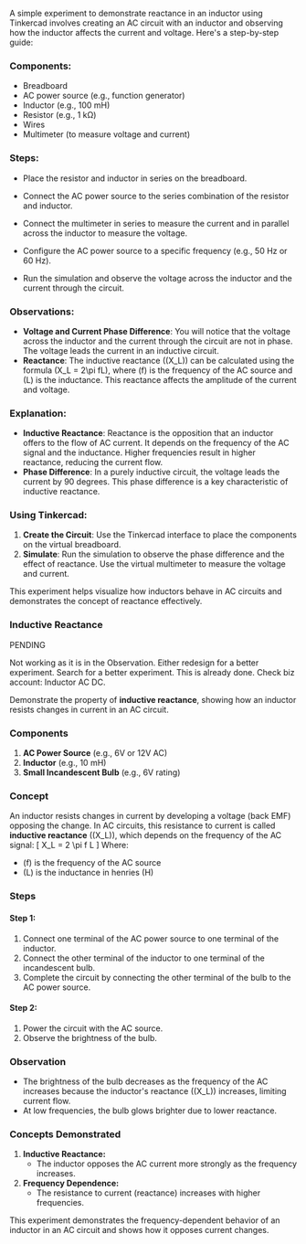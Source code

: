 A simple experiment to demonstrate reactance in an inductor using Tinkercad involves creating an AC circuit with an inductor and observing how the inductor affects the current and voltage. Here's a step-by-step guide:

### Components:

- Breadboard
- AC power source (e.g., function generator)
- Inductor (e.g., 100 mH)
- Resistor (e.g., 1 kΩ)
- Wires
- Multimeter (to measure voltage and current)

### Steps:

   - Place the resistor and inductor in series on the breadboard.
   - Connect the AC power source to the series combination of the resistor and inductor.
   - Connect the multimeter in series to measure the current and in parallel across the inductor to measure the voltage.

   - Configure the AC power source to a specific frequency (e.g., 50 Hz or 60 Hz).
   - Run the simulation and observe the voltage across the inductor and the current through the circuit.

### Observations:

- **Voltage and Current Phase Difference**: You will notice that the voltage across the inductor and the current through the circuit are not in phase. The voltage leads the current in an inductive circuit.
- **Reactance**: The inductive reactance (\(X_L\)) can be calculated using the formula \(X_L = 2\pi fL\), where \(f\) is the frequency of the AC source and \(L\) is the inductance. This reactance affects the amplitude of the current and voltage.

### Explanation:

- **Inductive Reactance**: Reactance is the opposition that an inductor offers to the flow of AC current. It depends on the frequency of the AC signal and the inductance. Higher frequencies result in higher reactance, reducing the current flow.
- **Phase Difference**: In a purely inductive circuit, the voltage leads the current by 90 degrees. This phase difference is a key characteristic of inductive reactance.

### Using Tinkercad:

1. **Create the Circuit**: Use the Tinkercad interface to place the components on the virtual breadboard.
2. **Simulate**: Run the simulation to observe the phase difference and the effect of reactance. Use the virtual multimeter to measure the voltage and current.

This experiment helps visualize how inductors behave in AC circuits and demonstrates the concept of reactance effectively.

### **Inductive Reactance**

PENDING

Not working as it is in the Observation.
Either redesign for a better experiment. Search for a better experiment.
This is already done. Check biz account: Inductor AC DC.

Demonstrate the property of **inductive reactance**, showing how an inductor resists changes in current in an AC circuit.

### **Components**

1. **AC Power Source** (e.g., 6V or 12V AC)
2. **Inductor** (e.g., 10 mH)
3. **Small Incandescent Bulb** (e.g., 6V rating)

### **Concept**

An inductor resists changes in current by developing a voltage (back EMF) opposing the change. In AC circuits, this resistance to current is called **inductive reactance** (\(X_L\)), which depends on the frequency of the AC signal:
\[
X_L = 2 \pi f L
\]
Where:
- \(f\) is the frequency of the AC source
- \(L\) is the inductance in henries (H)

### **Steps**

#### Step 1:

1. Connect one terminal of the AC power source to one terminal of the inductor.
2. Connect the other terminal of the inductor to one terminal of the incandescent bulb.
3. Complete the circuit by connecting the other terminal of the bulb to the AC power source.

#### Step 2:

1. Power the circuit with the AC source.
2. Observe the brightness of the bulb.

### **Observation**

- The brightness of the bulb decreases as the frequency of the AC increases because the inductor's reactance (\(X_L\)) increases, limiting current flow.
- At low frequencies, the bulb glows brighter due to lower reactance.

### **Concepts Demonstrated**

1. **Inductive Reactance:**
   - The inductor opposes the AC current more strongly as the frequency increases.
2. **Frequency Dependence:**
   - The resistance to current (reactance) increases with higher frequencies.

This experiment demonstrates the frequency-dependent behavior of an inductor in an AC circuit and shows how it opposes current changes.
